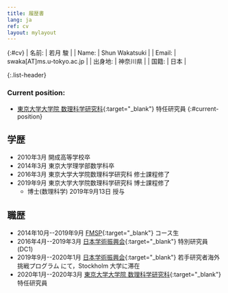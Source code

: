 ```yaml
---
title: 履歴書
lang: ja
ref: cv
layout: mylayout
---
```


{:#cv}
| 名前:   | 若月 駿                   |
| Name:   | Shun Wakatsuki            |
| Email:  | swaka[AT]ms.u-tokyo.ac.jp |
| 出身地: | 神奈川県                  |
| 国籍:   | 日本                      |

{:.list-header}
### Current position:
- [東京大学大学院 数理科学研究科](http://www.ms.u-tokyo.ac.jp/index-j.html){:target="_blank"}
  特任研究員
{:#current-position}

## 学歴
- 2010年3月 開成高等学校卒
- 2014年3月 東京大学理学部数学科卒
- 2016年3月 東京大学大学院数理科学研究科 修士課程修了
- 2019年9月 東京大学大学院数理科学研究科 博士課程修了
    - 博士(数理科学) 2019年9月13日 授与

## 職歴
- 2014年10月--2019年9月
  [FMSP](http://fmsp.ms.u-tokyo.ac.jp/index.html){:target="_blank"}
  コース生
- 2016年4月--2019年3月
  [日本学術振興会](https://www.jsps.go.jp/index.html){:target="_blank"}
  特別研究員 (DC1)
- 2019年9月--2020年1月
  [日本学術振興会](https://www.jsps.go.jp/index.html){:target="_blank"}
  若手研究者海外挑戦プログラム
  にて，Stockholm 大学に滞在
- 2020年1月--2020年3月
  [東京大学大学院 数理科学研究科](http://www.ms.u-tokyo.ac.jp/index-j.html){:target="_blank"}
  特任研究員

